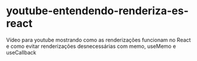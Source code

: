 # youtube-entendendo-renderiza-es-react
Vídeo para youtube mostrando como as renderizações funcionam no React e como evitar renderizações desnecessárias com memo, useMemo e useCallback
